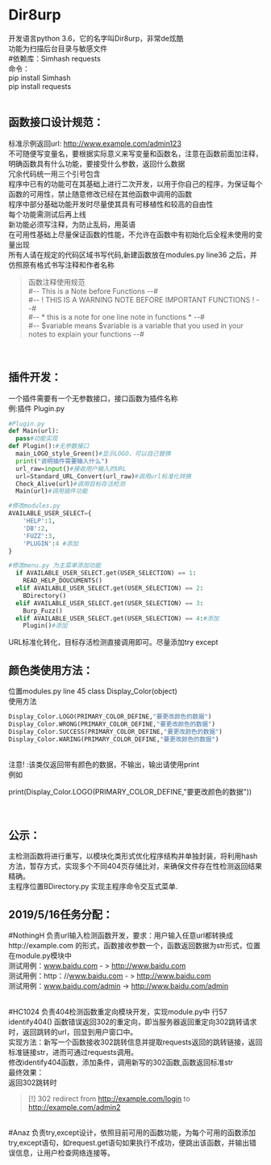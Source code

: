 Dir8urp
==
开发语言python 3.6，它的名字叫Dir8urp，非常de炫酷<br>
功能为扫描后台目录与敏感文件<br>
#依赖库：Simhash requests<br>
命令：<br>
pip install Simhash<br>
pip install requests<br>
<br>

函数接口设计规范：
--
标准示例返回url: http://www.example.com/admin123
<br>
不可随便写变量名，要根据实际意义来写变量和函数名，注意在函数前面加注释，明确函数具有什么功能，要接受什么参数，返回什么数据<br>
冗余代码统一用三个引号包含<br>
程序中已有的功能可在其基础上进行二次开发，以用于你自己的程序，为保证每个函数的可用性，禁止随意修改已经在其他函数中调用的函数<br>
程序中部分基础功能开发时尽量使其具有可移植性和较高的自由性<br>
每个功能需测试后再上线<br>
新功能必须写注释，为防止乱码，用英语<br>
在可用性基础上尽量保证函数的性能，不允许在函数中有初始化后全程未使用的变量出现<br>
所有人请在规定的代码区域书写代码,新建函数放在modules.py line36 之后，并仿照原有格式书写注释和作者名称<br>
>函数注释使用规范<br>
>#-- This is a Note before Functions --#<br>
>#-- ! THIS IS A WARNING NOTE BEFORE IMPORTANT FUNCTIONS ! --#<br>
>#-- * this is a note for one line note in functions * --#<br>
>#-- $variable means $variable is a variable that you used in your notes to explain your functions --#<br>
<br>

插件开发：
--
一个插件需要有一个无参数接口，接口函数为插件名称</br>
例:插件 Plugin.py</br>
```python
#Plugin.py
def Main(url):
  pass#功能实现
def Plugin():#无参数接口
  main_LOGO_style_Green()#显示LOGO，可以自己替换
  print("说明插件需要输入什么")
  url_raw=input()#接收用户输入的URL
  url=Standard_URL_Convert(url_raw)#调用url标准化转换
  Check_Alive(url)#调用目标存活检测
  Main(url)#调用插件功能

#修改modules.py
AVAILABLE_USER_SELECT={
    'HELP':1,
    'DB':2,
    'FUZZ':3,
    'PLUGIN':4 #添加
}

#修改menu.py 为主菜单添加功能
  if AVAILABLE_USER_SELECT.get(USER_SELECTION) == 1:
    READ_HELP_DOUCUMENTS()
  elif AVAILABLE_USER_SELECT.get(USER_SELECTION) == 2:
    BDirectory()
  elif AVAILABLE_USER_SELECT.get(USER_SELECTION) == 3:
    Burp_Fuzz()
  elif AVAILABLE_USER_SELECT.get(USER_SELECTION) == 4:#添加
    Plugin()#添加
```
URL标准化转化，目标存活检测直接调用即可。尽量添加try except


颜色类使用方法：
--
位置modules.py line 45 class Display_Color(object)<br>
使用方法<br>
```python
Display_Color.LOGO(PRIMARY_COLOR_DEFINE,"要更改颜色的数据")
Display_Color.WRONG(PRIMARY_COLOR_DEFINE,"要更改颜色的数据")
Display_Color.SUCCESS(PRIMARY_COLOR_DEFINE,"要更改颜色的数据")
Display_Color.WARING(PRIMARY_COLOR_DEFINE,"要更改颜色的数据")
```
</br>
注意! :该类仅返回带有颜色的数据，不输出，输出请使用print<br>
例如

print(Display_Color.LOGO(PRIMARY_COLOR_DEFINE,"要更改颜色的数据"))

<br>

公示：
--
主检测函数将进行重写，以模块化类形式优化程序结构并单独封装，将利用hash方法，暂存方式，实现多个不同404页存储比对，来确保文件存在性检测返回结果精确。<br>
主程序位置BDirectory.py 实现主程序命令交互式菜单.<br>

2019/5/16任务分配：
--
#NothingH 负责url输入检测函数开发，要求：用户输入任意url都转换成http://example.com 的形式，函数接收参数一个，函数返回数据为str形式，位置在module.py模块中<br>
测试用例：www.baidu.com - > http://www.baidu.com<br>
测试用例：http：//www.baidu.com - > http://www.baidu.com<br>
测试用例：www.baidu.com/admin -> http://www.baidu.com/admin<br>
<br>

#HC1024 负责404检测函数重定向模块开发，实现module.py中 行57 identify404() 函数错误返回302的重定向，即当服务器返回重定向302跳转请求时，返回跳转的url，回显到用户窗口中。<br>实现方法：新写一个函数接收302跳转信息并提取requests返回的跳转链接，返回标准链接str，进而可通过requests调用。<br>修改identify404函数，添加条件，调用新写的302函数,函数返回标准str<br>
最终效果：<br>返回302跳转时<br>
>[!] 302 redirect from http://example.com/login to http://example.com/admin2
<br>
#Anaz 负责try,except设计，依照目前可用的函数功能，为每个可用的函数添加try,except语句，如request.get语句如果执行不成功，便跳出该函数，并输出错误信息，让用户检查网络连接等。
<br>
